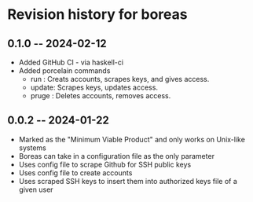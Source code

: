 # Revision history for boreas
## 0.1.0 -- 2024-02-12
* Added GitHub CI - via haskell-ci
* Added porcelain commands
	- run 	: Creats accounts, scrapes keys, and gives access.
	- update: Scrapes keys, updates access.
	- pruge : Deletes accounts, removes access. 

## 0.0.2 -- 2024-01-22

* Marked as the "Minimum Viable Product" and only works on Unix-like systems
* Boreas can take in a configuration file as the only parameter
* Uses config file to scrape Github for SSH public keys
* Uses config file to create accounts
* Uses scraped SSH keys to insert them into authorized keys file of a given user

